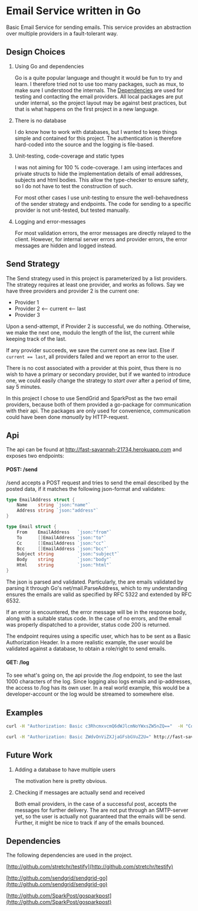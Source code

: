 # Email Service written in Go

Basic Email Service for sending emails. This service provides an abstraction
over multiple providers in a fault-tolerant way.

## Design Choices

1. Using Go and dependencies 

   Go is a quite popular language and thought it would be fun to try and learn.
   I therefore tried not to use too many packages, such as mux, to make sure I
   understood the internals. The [Dependencies](#dependencies) are used for
   testing and contacting the email providers. All local packages are put under
   internal, so the project layout may be against best practices, but that is
   what happens on the first project in a new language.
 
2. There is no database

   I do know how to work with databases, but I wanted to keep things simple and
   contained for this project. The authentication is therefore hard-coded into
   the source and the logging is file-based.
   
3. Unit-testing, code-coverage and static types

   I was not aiming for 100 % code-coverage. I am using interfaces and private
   structs to hide the implementation details of email addresses, subjects and
   html bodies. This allow the type-checker to ensure safety, so I do not
   have to test the construction of such.
   
   For most other cases I use unit-testing to ensure the well-behavedness of the
   sender strategy and endpoints. The code for sending to a specific provider is
   not unit-tested, but tested manually.
      
4. Logging and error-messages

   For most validation errors, the error messages are directly relayed to the
   client. However, for internal server errors and provider errors, the error
   messages are hidden and logged instead.

## Send Strategy

The Send strategy used in this project is parameterized by a list providers. The
strategy requires at least one provider, and works as follows. Say we have three
providers and provider 2 is the current one:

* Provider 1
* Provider 2 <-- current <-- last
* Provider 3

Upon a send-attempt, if Provider 2 is successful, we do nothing. Otherwise, we
make the next one, modulo the length of the list, the current while keeping
track of the last.

If any provider succeeds, we save the current one as new last. Else if `current
== last`, all providers failed and we report an error to the user.

There is no cost associated with a provider at this point, thus there is no wish
to have a primary or secondary provider, but if we wanted to introduce one, we
could easily change the strategy to _start over_ after a period of time, say 5
minutes.

In this project I chose to use SendGrid and SparkPost as the two email
providers, because both of them provided a go-package for communication with
their api. The packages are only used for convenience, communication could have
been done _manually_ by HTTP-request.

## Api

The api can be found at http://fast-savannah-21734.herokuapp.com and
exposes two endpoints:

#### POST: /send 

/send accepts a POST request and tries to send the email described by the posted
data, if it matches the following json-format and validates:

```go
type EmailAddress struct {
	Name    string `json:"name"`
	Address string `json:"address"`
}

type Email struct {
	From    EmailAddress   `json:"from"`
	To      []EmailAddress `json:"to"`
	Cc      []EmailAddress `json:"cc"`
	Bcc     []EmailAddress `json:"bcc"`
	Subject string         `json:"subject"`
	Body    string         `json:"body"`
	Html    string         `json:"html"`
}
```

The json is parsed and validated. Particularly, the are emails validated by
parsing it through Go's net/mail.ParseAddress, which to my understanding ensures
the emails are valid as specified by RFC 5322 and extended by RFC 6532.

If an error is encountered, the error message will be in the response body,
along with a suitable status code. In the case of no errors, and the email was
properly dispatched to a provider, status code 200 is returned.

The endpoint requires using a specific user, which has to be sent as a Basic
Authorization Header. In a more realistic example, the user would be validated
against a database, to obtain a role/right to send emails.

#### GET: /log

To see what's going on, the api provide the /log endpoint, to see the last 1000
characters of the log. Since logging also logs emails and ip-addresses, the
access to /log has its own user. In a real world example, this would be a
developer-account or the log would be streamed to somewhere else.


## Examples

```bash
curl -H "Authorization: Basic c3RhcmxvcmQ6dWJlcmNoYWxsZW5nZQ=="  -H "Content-Type: application/json" -d '{"from": { "name": "Anders Andersen", "address": "morten@example.com"},"to": [{"name": "Morten", "address": "morten@example.com"},{"name": "Info", "address": "info@example.com"}],"subject": "This is a test","body": "This is the plain text body","html": "This is the html <em>body</em>" }' http://fast-savannah-21734.herokuapp.com/send 
```

```bash
curl -H "Authorization: Basic ZWdvOnViZXJjaGFsbGVuZ2U=" http://fast-savannah-21734.herokuapp.com/log
```

## Future Work

1. Adding a database to have multiple users

   The motivation here is pretty obvious.

2. Checking if messages are actually send and received

   Both email providers, in the case of a successful post, accepts the messages
   for further delivery. The are not put through an SMTP-server yet, so the user
   is actually not guaranteed that the emails will be send. Further, it might be
   nice to track if any of the emails bounced.

## Dependencies

The following dependencies are used in the project.

[http://github.com/stretchr/testify](http://github.com/stretchr/testify)

[http://github.com/sendgrid/sendgrid-go](http://github.com/sendgrid/sendgrid-go)

[http://github.com/SparkPost/gosparkpost](http://github.com/SparkPost/gosparkpost)

